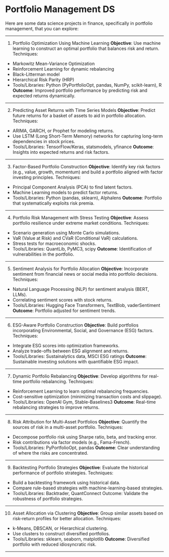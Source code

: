# Portfolio Management DS

Here are some data science projects in finance, specifically in portfolio management, that you can explore:
________________________________________
1. Portfolio Optimization Using Machine Learning
**Objective**: Use machine learning to construct an optimal portfolio that balances risk and return.
Techniques:
-	Markowitz Mean-Variance Optimization
-	Reinforcement Learning for dynamic rebalancing
-	Black-Litterman model
-	Hierarchical Risk Parity (HRP)
-	Tools/Libraries: Python (PyPortfolioOpt, pandas, NumPy, scikit-learn), R
**Outcome**: Improved portfolio performance by predicting risk and expected returns dynamically.
________________________________________
2. Predicting Asset Returns with Time Series Models
**Objective**: Predict future returns for a basket of assets to aid in portfolio allocation.
Techniques:
-	ARIMA, GARCH, or Prophet for modeling returns.
-	Use LSTM (Long Short-Term Memory) networks for capturing long-term dependencies in stock prices.
-	Tools/Libraries: TensorFlow/Keras, statsmodels, yfinance
**Outcome**: Insights into expected returns and risk factors.
________________________________________
3. Factor-Based Portfolio Construction
**Objective**: Identify key risk factors (e.g., value, growth, momentum) and build a portfolio aligned with factor investing principles.
Techniques:
-	Principal Component Analysis (PCA) to find latent factors.
-	Machine Learning models to predict factor returns.
-	Tools/Libraries: Python (pandas, sklearn), Alphalens
**Outcome**: Portfolio that systematically exploits risk premia.
________________________________________
4. Portfolio Risk Management with Stress Testing
**Objective**: Assess portfolio resilience under extreme market conditions.
Techniques:
-	Scenario generation using Monte Carlo simulations.
-	VaR (Value at Risk) and CVaR (Conditional VaR) calculations.
-	Stress tests for macroeconomic shocks.
-	Tools/Libraries: QuantLib, PyMC3, scipy
**Outcome**: Identification of vulnerabilities in the portfolio.
________________________________________
5. Sentiment Analysis for Portfolio Allocation
**Objective**: Incorporate sentiment from financial news or social media into portfolio decisions.
Techniques:
-	Natural Language Processing (NLP) for sentiment analysis (BERT, LLMs).
-	Correlating sentiment scores with stock returns.
-	Tools/Libraries: Hugging Face Transformers, TextBlob, vaderSentiment
**Outcome**: Portfolio adjusted for sentiment trends.
________________________________________
6. ESG-Aware Portfolio Construction
**Objective**: Build portfolios incorporating Environmental, Social, and Governance (ESG) factors.
Techniques:
-	Integrate ESG scores into optimization frameworks.
-	Analyze trade-offs between ESG alignment and returns.
-	Tools/Libraries: Sustainalytics data, MSCI ESG ratings
**Outcome**: Sustainable investing solutions with quantifiable ESG impact.
________________________________________
7. Dynamic Portfolio Rebalancing
**Objective**: Develop algorithms for real-time portfolio rebalancing.
Techniques:
-	Reinforcement Learning to learn optimal rebalancing frequencies.
-	Cost-sensitive optimization (minimizing transaction costs and slippage).
-	Tools/Libraries: OpenAI Gym, Stable-Baselines3
**Outcome**: Real-time rebalancing strategies to improve returns.
________________________________________
8. Risk Attribution for Multi-Asset Portfolios
**Objective**: Quantify the sources of risk in a multi-asset portfolio.
Techniques:
-	Decompose portfolio risk using Sharpe ratio, beta, and tracking error.
-	Risk contributions via factor models (e.g., Fama-French).
-	Tools/Libraries: PyPortfolioOpt, pandas
**Outcome**: Clear understanding of where the risks are concentrated.
________________________________________
9. Backtesting Portfolio Strategies
**Objective**: Evaluate the historical performance of portfolio strategies.
Techniques:
-	Build a backtesting framework using historical data.
-	Compare rule-based strategies with machine-learning-based strategies.
-	Tools/Libraries: Backtrader, QuantConnect
Outcome: Validate the robustness of portfolio strategies.
________________________________________
10. Asset Allocation via Clustering
**Objective**: Group similar assets based on risk-return profiles for better allocation.
Techniques:
-	k-Means, DBSCAN, or Hierarchical clustering.
-	Use clusters to construct diversified portfolios.
-	Tools/Libraries: sklearn, seaborn, matplotlib
**Outcome**: Diversified portfolio with reduced idiosyncratic risk.
________________________________________

